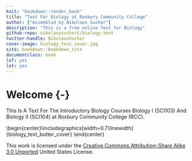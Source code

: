 ```yaml
---
knit: "bookdown::render_book"
title: "Text For Biology at Roxbury Community College"
author: ["Assembled by Nikolaus Sucher"]
description: "This is a free online Text for Biology"
github-repo: nikolaussuchert/biology-text
twitter-handle: NikolausSucher
cover-image: biology_text_cover.jpg
site: bookdown::bookdown_site
documentclass: book
lof: yes
lot: yes
---
```


# Welcome {-}

This Is A Text For The Introductory Biology Courses Biology I (SCI103) And Biology II (SCI104) at Roxbury Community College (RCC).



\begin{center}\includegraphics[width=0.7\linewidth]{biology_text_butter_cover} \end{center}


This work is licensed under the [Creative Commons Attribution-Share Alike 3.0 Unported](https://creativecommons.org/licenses/by-sa/3.0/deed.en) United States License.
